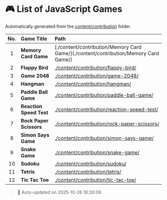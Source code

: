 # 🎮 List of JavaScript Games

Automatically generated from the [content/contribution](./content/contribution) folder.

| No. | Game Title | Path |
|:--:|:----------------|:----------------------------|
| 1 | **Memory Card Game** | [./content/contribution/Memory Card Game/](./content/contribution/Memory Card Game/) |
| 2 | **Flappy Bird** | [./content/contribution/flappy-bird/](./content/contribution/flappy-bird/) |
| 3 | **Game 2048** | [./content/contribution/game-2048/](./content/contribution/game-2048/) |
| 4 | **Hangman** | [./content/contribution/hangman/](./content/contribution/hangman/) |
| 5 | **Paddle Ball Game** | [./content/contribution/paddle-ball-game/](./content/contribution/paddle-ball-game/) |
| 6 | **Reaction Speed Test** | [./content/contribution/reaction-speed-test/](./content/contribution/reaction-speed-test/) |
| 7 | **Rock Paper Scissors** | [./content/contribution/rock-paper-scissors/](./content/contribution/rock-paper-scissors/) |
| 8 | **Simon Says Game** | [./content/contribution/simon-says-game/](./content/contribution/simon-says-game/) |
| 9 | **Snake Game** | [./content/contribution/snake-game/](./content/contribution/snake-game/) |
| 10 | **Sudoku** | [./content/contribution/sudoku/](./content/contribution/sudoku/) |
| 11 | **Tetris** | [./content/contribution/tetris/](./content/contribution/tetris/) |
| 12 | **Tic Tac Toe** | [./content/contribution/tic-tac-toe/](./content/contribution/tic-tac-toe/) |

> 🧩 Auto-updated on 2025-10-26 18:30:06

